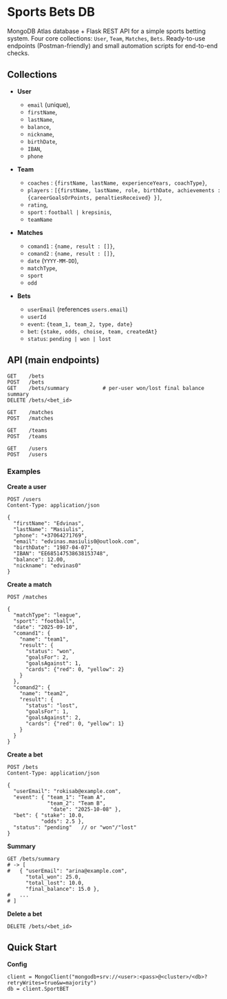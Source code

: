 # Sports Bets DB 
MongoDB Atlas database + Flask REST API for a simple sports betting system. Four core collections: `User`, `Team`, `Matches`, `Bets`. 
Ready-to-use endpoints (Postman-friendly) and small automation scripts for end-to-end checks.

## Collections

* **User**
  
  * `email` (unique),
  * `firstName`,
  * `lastName`,
  * `balance`,
  * `nickname`,
  * `birthDate`,
  * `IBAN`,
  * `phone`
    
* **Team**

  * `coaches` : `{firstName, lastName, experienceYears, coachType}`,
  * `players` : `[{firstName, lastName, role, birthDate, achievements : {careerGoalsOrPoints, penaltiesReceived} }]`,
  * `rating`,
  * `sport` : `football | krepsinis`,
  * `teamName`
* **Matches**

  * `comand1` : `{name, result : []}`,
  * `comand2` : `{name, result : []}`,
  * `date` (`YYYY-MM-DD`),
  * `matchType`,
  * `sport`
  * `odd`
* **Bets**

  * `userEmail` (references `users.email`)
  * `userId`
  * `event`: `{team_1, team_2, type, date}`
  * `bet`: `{stake, odds, choise, team, createdAt}`
  * `status`: `pending | won | lost`


## API (main endpoints)

```
GET    /bets
POST   /bets
GET    /bets/summary           # per-user won/lost final balance summary
DELETE /bets/<bet_id>

GET    /matches
POST   /matches

GET    /teams
POST   /teams

GET    /users
POST   /users
```

### Examples

**Create a user**

```http
POST /users
Content-Type: application/json

{
  "firstName": "Edvinas",
  "lastName": "Masiulis",
  "phone": "+37064271769",
  "email": "edvinas.masiulis0@outlook.com",
  "birthDate": "1987-04-07",
  "IBAN": "EE685147538638153748",
  "balance": 12.00,
  "nickname": "edvinas0"
}
```

**Create a match**

```http
POST /matches

{
  "matchType": "league",
  "sport": "football",
  "date": "2025-09-10",
  "comand1": {
    "name": "team1",
    "result": {
      "status": "won",
      "goalsFor": 2,
      "goalsAgainst": 1,
      "cards": {"red": 0, "yellow": 2}
    }
  },
  "comand2": {
    "name": "team2",
    "result": {
      "status": "lost",
      "goalsFor": 1,
      "goalsAgainst": 2,
      "cards": {"red": 0, "yellow": 1}
    }
  }
}
```

**Create a bet**

```http
POST /bets
Content-Type: application/json

{
  "userEmail": "rokisab@example.com",
  "event": { "team_1": "Team A",
             "team_2": "Team B",
              "date": "2025-10-08" },
  "bet": { "stake": 10.0,
           "odds": 2.5 },
  "status": "pending"   // or "won"/"lost"
}
```

**Summary**

```http
GET /bets/summary
# -> [
#   { "userEmail": "arina@example.com",
      "total_won": 25.0,
      "total_lost": 10.0,
      "final_balance": 15.0 },
#   ...
# ]
```

**Delete a bet**

```http
DELETE /bets/<bet_id>
```

## Quick Start

**Config**
 ```
 client = MongoClient("mongodb+srv://<user>:<pass>@<cluster>/<db>?retryWrites=true&w=majority")
 db = client.SportBET
 ```


